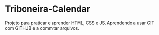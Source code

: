 # Triboneira-Calendar
Projeto para praticar e aprender HTML, CSS e JS.
Aprendendo a usar GIT com GITHUB e a commitar arquivos.